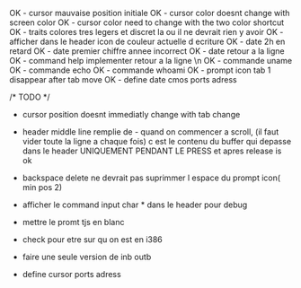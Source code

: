 OK - cursor mauvaise position initiale
OK - cursor color doesnt change with screen color
OK - cursor color need to change with the two color shortcut
OK - traits colores tres legers et discret la ou il ne devrait rien y avoir
OK - afficher dans le header icon de couleur actuelle d ecriture
OK - date 2h en retard
OK - date premier chiffre annee incorrect
OK - date retour a la ligne
OK - command help implementer retour a la ligne \n
OK - commande uname
OK - commande echo
OK - commande whoami
OK - prompt icon tab 1 disappear after tab move
OK - define date cmos ports adress

/* TODO */

- cursor position doesnt immediatly change with tab change
- header middle line remplie de - quand on commencer a scroll, (il faut vider toute la ligne a chaque fois) c est le contenu du buffer qui depasse dans le header UNIQUEMENT PENDANT LE PRESS et apres release is ok
- backspace delete ne devrait pas suprimmer l espace du prompt icon( min pos 2)
- afficher le command input char * dans le header pour debug
- mettre le promt tjs en blanc
- check pour etre sur qu on est en i386

- faire une seule version de inb outb
- define cursor ports adress

